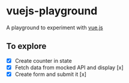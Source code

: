 ﻿# vuejs-playground
A playground to experiment with [vue.js](https://vuejs.org/guide/quick-start.html)


## To explore 
- [x] Create counter in state 
- [x] Fetch data from mocked API and display [x]
- [x] Create form and submit it [x]
